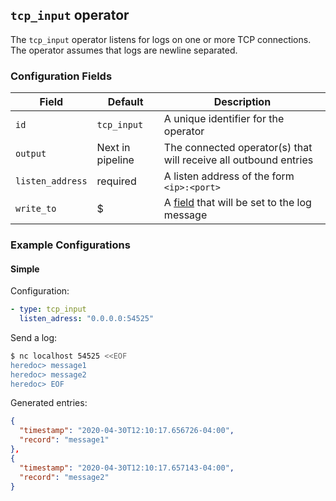 ## `tcp_input` operator

The `tcp_input` operator listens for logs on one or more TCP connections. The operator assumes that logs are newline separated.

### Configuration Fields

| Field            | Default          | Description                                                         |
| ---              | ---              | ---                                                                 |
| `id`             | `tcp_input`      | A unique identifier for the operator                                |
| `output`         | Next in pipeline | The connected operator(s) that will receive all outbound entries    |
| `listen_address` | required         | A listen address of the form `<ip>:<port>`                          |
| `write_to`       | $                | A [field](/docs/types/field.md) that will be set to the log message |

### Example Configurations

#### Simple

Configuration:
```yaml
- type: tcp_input
  listen_adress: "0.0.0.0:54525"
```

Send a log:
```bash
$ nc localhost 54525 <<EOF
heredoc> message1
heredoc> message2
heredoc> EOF
```

Generated entries:
```json
{
  "timestamp": "2020-04-30T12:10:17.656726-04:00",
  "record": "message1"
},
{
  "timestamp": "2020-04-30T12:10:17.657143-04:00",
  "record": "message2"
}
```
